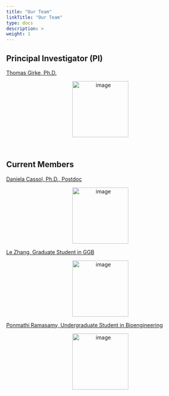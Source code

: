 ```yaml
---
title: "Our Team"
linkTitle: "Our Team"
type: docs
description: >
weight: 1
---
```


## Principal Investigator (PI)

[Thomas Girke, Ph.D.](https://girke.bioinformatics.ucr.edu/bio/)
<p align="center"><a href="https://girke.bioinformatics.ucr.edu/bio/"><img src="https://girke.bioinformatics.ucr.edu/members/thomas-girke.jpeg" alt="image" style="width:150px;"/></a></p>

<br/>

## Current Members  

[Daniela Cassol, Ph.D., Postdoc](https://girke.bioinformatics.ucr.edu/members/daniela-cassol/)
<p align="center"><a href="https://girke.bioinformatics.ucr.edu/members/daniela-cassol/"><img src="https://girke.bioinformatics.ucr.edu//members/daniela-cassol.jpeg" alt="image" style="width:150px;"/></a></p>

[Le Zhang, Graduate Student in GGB](https://girke.bioinformatics.ucr.edu/members/le-zhang/)
<p align="center"><a href="https://girke.bioinformatics.ucr.edu/members/le-zhang/"><img src="https://girke.bioinformatics.ucr.edu//members/le-zhang.jpg" alt="image" style="width:150px;"/></a></p>

[Ponmathi Ramasamy, Undergraduate Student in Bioengineering](https://girke.bioinformatics.ucr.edu/members/ponmathi-ramasamy/)
<p align="center"><a href="https://girke.bioinformatics.ucr.edu/members/ponmathi-ramasamy/"><img src="https://girke.bioinformatics.ucr.edu/members/ponmathi-ramasamy.jpeg" alt="image" style="width:150px;"/></a></p>
